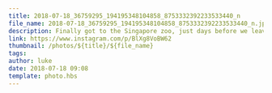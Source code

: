 ```yaml
---
title: 2018-07-18_36759295_194195348104858_8753332392233533440_n
file_name: 2018-07-18_36759295_194195348104858_8753332392233533440_n.jpg
description: Finally got to the Singapore zoo, just days before we leave!
link: https://www.instagram.com/p/BlXg8VoBW62
thumbnail: /photos/${title}/${file_name}
tags: 
author: luke
date: 2018-07-18 09:08
template: photo.hbs
---
```

